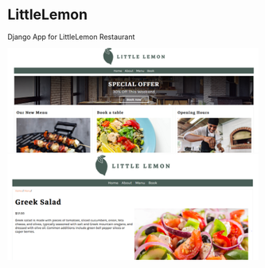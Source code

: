 # LittleLemon
Django App for LittleLemon Restaurant

![Screenshot](Home.png)
![Screenshot](MenuItem.png)
